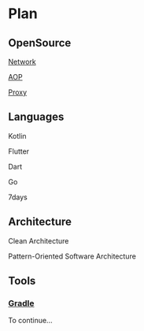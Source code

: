 # Plan

## OpenSource

[Network](docs/network)

[AOP](docs/aop)

[Proxy](docs/proxy)

## Languages

Kotlin

Flutter

Dart

Go

7days

## Architecture

Clean Architecture

Pattern-Oriented Software Architecture

## Tools

### [Gradle](docs/gradle)







To continue...

